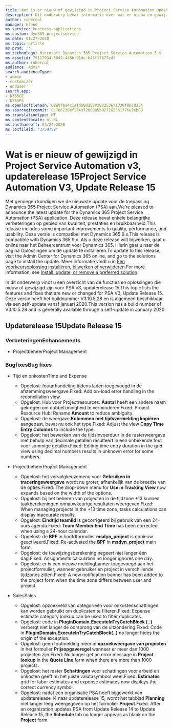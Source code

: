 ```yaml
---
title: Wat is er nieuw of gewijzigd in Project Service Automation updaterelease 15, v3
description: Dit onderwerp bevat informatie over wat er nieuw en gewijzigd is in Project Service Automation updaterelease 15, v3.
author: ruhercul
manager: kfend
ms.service: business-applications
ms.custom: dyn365-projectservice
ms.date: 01/27/2020
ms.topic: article
ms.prod: ''
ms.technology: Microsoft Dynamics 365 Project Service Automation 3.x
ms.assetid: 75117934-8042-448b-91dc-b43f1f677e4f
ms.author: ruhercul
audience: Admin
search.audienceType:
- admin
- customizer
- enduser
search.app:
- D365CE
- D365PS
ms.openlocfilehash: 68e0faa4c1afdb0d1520388253671330f9b7d334
ms.sourcegitcommit: 8c786230ef2a497280885b827162561776e2eb00
ms.translationtype: HT
ms.contentlocale: nl-NL
ms.lasthandoff: 03/24/2020
ms.locfileid: "3750752"
---
```

# <a name="project-service-automation-v3-update-release-15"></a><span data-ttu-id="f1f7a-103">Wat is er nieuw of gewijzigd in Project Service Automation v3, updaterelease 15</span><span class="sxs-lookup"><span data-stu-id="f1f7a-103">Project Service Automation V3, Update Release 15</span></span>

<span data-ttu-id="f1f7a-104">Met genoegen kondigen we de nieuwste update voor de toepassing Dynamics 365 Project Service Automation (PSA) aan.</span><span class="sxs-lookup"><span data-stu-id="f1f7a-104">We’re pleased to announce the latest update for the Dynamics 365 Project Service Automation (PSA) application.</span></span> <span data-ttu-id="f1f7a-105">Deze release bevat enkele belangrijke verbeteringen op gebied van kwaliteit, prestaties en bruikbaarheid.</span><span class="sxs-lookup"><span data-stu-id="f1f7a-105">This release includes some important improvements to quality, performance, and usability.</span></span> <span data-ttu-id="f1f7a-106">Deze versie is compatibel met Dynamics 365 9.x.</span><span class="sxs-lookup"><span data-stu-id="f1f7a-106">This release is compatible with Dynamics 365 9.x.</span></span> <span data-ttu-id="f1f7a-107">Als u deze release wilt bijwerken, gaat u online naar het Beheercentrum voor Dynamics 365. Hierin gaat u naar de pagina Oplossingen om de update te installeren.</span><span class="sxs-lookup"><span data-stu-id="f1f7a-107">To update to this release, visit the Admin Center for Dynamics 365 online, and go to the solutions page to install the update.</span></span> <span data-ttu-id="f1f7a-108">Meer informatie vindt u in [Een voorkeursoplossing installeren, bijwerken of verwijderen](https://docs.microsoft.com/power-platform/admin/install-remove-preferred-solution).</span><span class="sxs-lookup"><span data-stu-id="f1f7a-108">For more information, see [Install, update, or remove a preferred solution](https://docs.microsoft.com/power-platform/admin/install-remove-preferred-solution).</span></span>

<span data-ttu-id="f1f7a-109">In dit onderwerp vindt u een overzicht van de functies en oplossingen die nieuw of gewijzigd zijn voor PSA v3, updaterelease 15.</span><span class="sxs-lookup"><span data-stu-id="f1f7a-109">This topic lists the features and fixes that are new or changed for PSA V3, Update Release 15.</span></span> <span data-ttu-id="f1f7a-110">Deze versie heeft het buildnummer V3.10.5.28 en is algemeen beschikbaar via een zelf-update vanaf januari 2020.</span><span class="sxs-lookup"><span data-stu-id="f1f7a-110">This version has a build number of V3.10.5.28 and is generally available through a self-update in January 2020.</span></span>

## <a name="update-release-15"></a><span data-ttu-id="f1f7a-111">Updaterelease 15</span><span class="sxs-lookup"><span data-stu-id="f1f7a-111">Update Release 15</span></span> 

### <a name="enhancements"></a><span data-ttu-id="f1f7a-112">Verbeteringen</span><span class="sxs-lookup"><span data-stu-id="f1f7a-112">Enhancements</span></span>

- <span data-ttu-id="f1f7a-113">Projectbeheer</span><span class="sxs-lookup"><span data-stu-id="f1f7a-113">Project Management</span></span>

### <a name="bug-fixes"></a><span data-ttu-id="f1f7a-114">Bugfixes</span><span class="sxs-lookup"><span data-stu-id="f1f7a-114">Bug fixes</span></span>

- <span data-ttu-id="f1f7a-115">Tijd en onkosten</span><span class="sxs-lookup"><span data-stu-id="f1f7a-115">Time and Expense</span></span>

  - <span data-ttu-id="f1f7a-116">Opgelost: foutafhandeling tijdens laden toegevoegd in de afstemmingsweergave.</span><span class="sxs-lookup"><span data-stu-id="f1f7a-116">Fixed: Add on-load error handling in the reconciliation view.</span></span>
  - <span data-ttu-id="f1f7a-117">Opgelost: Hub voor Projectresources: **Aantal** heeft een andere naam gekregen om dubbelzinnigheid te verminderen.</span><span class="sxs-lookup"><span data-stu-id="f1f7a-117">Fixed: Project Resource Hub: Rename **Amount** to reduce ambiguity.</span></span>
  - <span data-ttu-id="f1f7a-118">Opgelost: de weergave **Kolommen met tijdsvermelding kopiëren** aangepast, bevat nu ook het type.</span><span class="sxs-lookup"><span data-stu-id="f1f7a-118">Fixed: Adjust the view **Copy Time Entry Columns** to include the type.</span></span>
  - <span data-ttu-id="f1f7a-119">Opgelost: het bewerken van de tijdsinvoerduur in de rasterweergave met behulp van decimale getallen resulteert in een onbekende fout voor sommige getallen.</span><span class="sxs-lookup"><span data-stu-id="f1f7a-119">Fixed: Editing time entry duration in the grid view using decimal numbers results in unknown error for some numbers.</span></span>

- <span data-ttu-id="f1f7a-120">Projectbeheer</span><span class="sxs-lookup"><span data-stu-id="f1f7a-120">Project Management</span></span>

  - <span data-ttu-id="f1f7a-121">Opgelost: het vervolgkeuzemenu voor **Gebruiken in traceringsweergave** wordt nu groter, afhankelijk van de breedte van de opties.</span><span class="sxs-lookup"><span data-stu-id="f1f7a-121">Fixed: The drop-down menu for **Use in Tracking View** now expands based on the width of the options.</span></span>
  - <span data-ttu-id="f1f7a-122">Opgelost: bij het beheren van projecten in de tijdzone +13 kunnen taakberekeningen onnauwkeurige resultaten weergeven.</span><span class="sxs-lookup"><span data-stu-id="f1f7a-122">Fixed: When managing projects in the +13 time zone, tasks calculations can display inaccurate results.</span></span>
  - <span data-ttu-id="f1f7a-123">Opgelost: **Eindtijd teamlid** is gecorrigeerd bij gebruik van een 24-uurs agenda.</span><span class="sxs-lookup"><span data-stu-id="f1f7a-123">Fixed: **Team Member End Time** has been corrected when using a 24-hour calendar.</span></span>
  - <span data-ttu-id="f1f7a-124">Opgelost: de **BPF** in hoofdformulier **msdyn_project** is opnieuw geactiveerd.</span><span class="sxs-lookup"><span data-stu-id="f1f7a-124">Fixed: Re-activated the **BPF** in **msdyn_project** main form.</span></span>
  - <span data-ttu-id="f1f7a-125">Opgelost: de toewijzingsberekening negeert niet langer één dag.</span><span class="sxs-lookup"><span data-stu-id="f1f7a-125">Fixed: Assignments calculation no longer ignores one day.</span></span>
  - <span data-ttu-id="f1f7a-126">Opgelost: er is een nieuwe meldingbanner toegevoegd aan het projectformulier, wanneer gebruiker en project in verschillende tijdzones zitten.</span><span class="sxs-lookup"><span data-stu-id="f1f7a-126">Fixed: A new notification banner has been added to the project form when the time zone differs between user and project.</span></span>

- <span data-ttu-id="f1f7a-127">Sales</span><span class="sxs-lookup"><span data-stu-id="f1f7a-127">Sales</span></span>

  - <span data-ttu-id="f1f7a-128">Opgelost: opzoekveld van categorieën voor onkostenschattingen kan worden gebruikt om duplicaten te filteren.</span><span class="sxs-lookup"><span data-stu-id="f1f7a-128">Fixed: Expense estimate category lookup can be used to filter duplicates.</span></span>
  - <span data-ttu-id="f1f7a-129">Opgelost: code in **PluginDomain.ExecuteInTryCatchBlock (..)** verbergt niet langer de oorsprong van de uitzondering.</span><span class="sxs-lookup"><span data-stu-id="f1f7a-129">Fixed: Code in **PluginDomain.ExecuteInTryCatchBlock(..)** no longer hides the origin of the exception.</span></span>
  - <span data-ttu-id="f1f7a-130">Opgelost: geen foutmelding meer in **opzoekweergave van projecten** in het formulier **Prijsopgaveregel** wanneer er meer dan 1000 projecten zijn.</span><span class="sxs-lookup"><span data-stu-id="f1f7a-130">Fixed: No longer get an error message in **Project lookup** in the **Quote Line** form when there are more than 1000 projects.</span></span>
  - <span data-ttu-id="f1f7a-131">Opgelost: het raster **Schattingen** voor schattingen voor arbeid en onkosten geeft nu het juiste valutasymbool weer.</span><span class="sxs-lookup"><span data-stu-id="f1f7a-131">Fixed: **Estimates** grid for labor estimates and expense estimates now displays the correct currency symbol.</span></span>
  - <span data-ttu-id="f1f7a-132">Opgelost: nadat een organisatie PSA heeft bijgewerkt van updaterelease 14 naar updaterelease 15, wordt het tabblad **Planning** niet langer leeg weergegeven op het formulier **Project**.</span><span class="sxs-lookup"><span data-stu-id="f1f7a-132">Fixed: After an organization updates PSA from Update Release 14 to Update Release 15, the **Schedule** tab no longer appears as blank on the **Project** form.</span></span>
